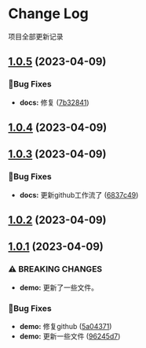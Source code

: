 # Change Log

项目全部更新记录

<!-- #region recent-beta -->

## [1.0.5](https://github.com/release-jf/release-hope/compare/v1.0.4...v1.0.5) (2023-04-09)


### 🐛Bug Fixes

* **docs:** 修复 ([7b32841](https://github.com/release-jf/release-hope/commit/7b328413f765dce1d51ed640f56ae90017de5753))

## [1.0.4](https://github.com/release-jf/release-hope/compare/v1.0.3...v1.0.4) (2023-04-09)

## [1.0.3](https://github.com/release-jf/release-hope/compare/v1.0.2...v1.0.3) (2023-04-09)


### 🐛Bug Fixes

* **docs:** 更新github工作流了 ([6837c49](https://github.com/release-jf/release-hope/commit/6837c493c8c42a5be4a5f35dc0298030b4539bda))

## [1.0.2](https://github.com/release-jf/release-hope/compare/v1.0.1...v1.0.2) (2023-04-09)

## [1.0.1](https://github.com/release-jf/release-hope/compare/v1.0.0...v1.0.1) (2023-04-09)


### ⚠ BREAKING CHANGES

* **demo:** 更新了一些文件。

### 🐛Bug Fixes

* **demo:** 修复github ([5a04371](https://github.com/release-jf/release-hope/commit/5a04371b073e30e2d7294860cff6b24d9a5b39c6))
* **demo:** 更新一些文件 ([96245d7](https://github.com/release-jf/release-hope/commit/96245d7af4a4f5dbc0bd9992e7a05fce48ac4174))

<!-- #endregion recent-beta -->
